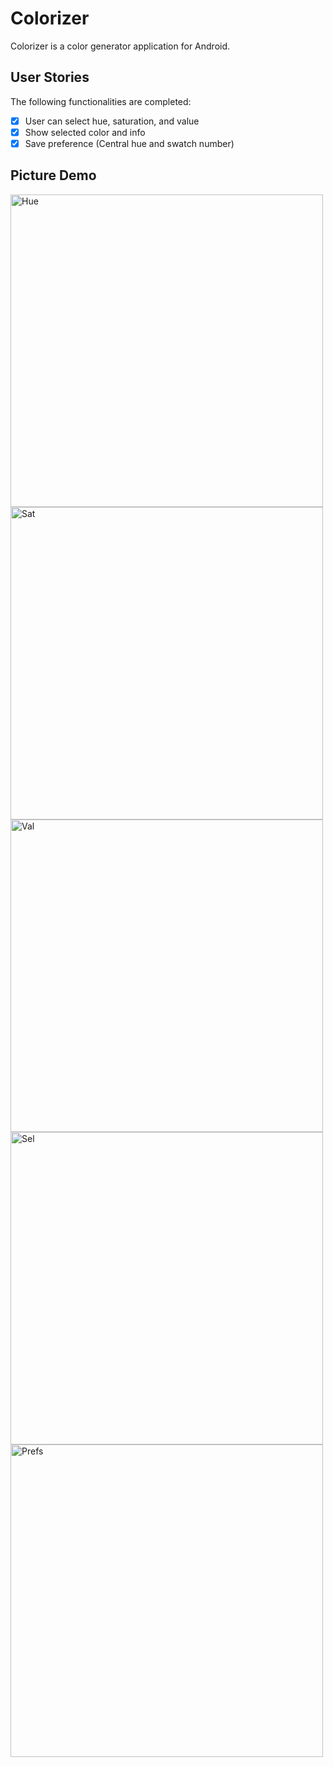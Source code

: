 # Colorizer

Colorizer is a color generator application for Android.

## User Stories

The following functionalities are completed:
* [X] User can select hue, saturation, and value
* [X] Show selected color and info
* [X] Save preference (Central hue and swatch number)

## Picture Demo 
<img src="https://i.imgur.com/r2ntJ28.png" width="500" title='Hue' alt='Hue' />
<img src="https://i.imgur.com/d309W0L.png" width="500" title='Saturation'alt='Sat' />
<img src="https://i.imgur.com/uHipDDr.png" width="500" title='Value' alt='Val' />
<img src="https://i.imgur.com/H5Lz55R.png" width="500" title='Selected' alt='Sel' />
<img src="https://i.imgur.com/J4iXaYE.png" width="500" title='Preference' alt='Prefs' />
